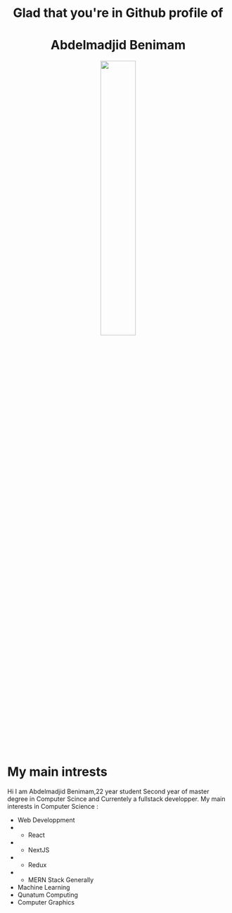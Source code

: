<h1 align="center">Glad that you're in Github profile of<h1>
  <h1 align="center">Abdelmadjid Benimam</h1> 

  <p align="center" >
    <img align="center" src="https://i.imgur.com/5WA8Hau.png" width="40%" height="40%"/>
  </p>
  

 
# My main intrests
Hi I am Abdelmadjid Benimam,22 year student Second year of master degree in Computer Scince and Currentely a fullstack developper.
My main interests in Computer Science : 
- Web Developpment
- - React
- - NextJS
- - Redux
- - MERN Stack Generally
- Machine Learning
- Qunatum Computing
- Computer Graphics
